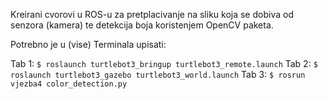 Kreirani cvorovi u ROS-u za pretplacivanje na sliku koja se dobiva od senzora (kamera) te detekcija boja koristenjem OpenCV paketa.

Potrebno je u (vise) Terminala upisati: 

Tab 1: `$ roslaunch turtlebot3_bringup turtlebot3_remote.launch`
Tab 2: `$ roslaunch turtlebot3_gazebo turtlebot3_world.launch`
Tab 3: `$ rosrun vjezba4 color_detection.py`
